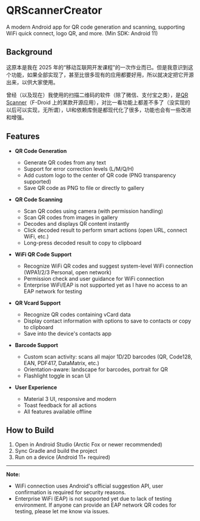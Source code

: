 # QRScannerCreator

A modern Android app for QR code generation and scanning, supporting WiFi quick connect, logo QR, and more. (Min SDK: Android 11)

## Background

这原本是我在 2025 年的“移动互联网开发课程”的一次作业而已。但是我意识到这个功能，如果全部实现了，甚至比很多现有的应用都要好用，所以就决定把它开源出来，以供大家使用。

曾经（以及现在）我使用的扫描二维码的软件（除了微信、支付宝之类），是[QR Scanner](https://fxedel.gitlab.io/fdroid-website/en/packages/com.secuso.privacyFriendlyCodeScanner/)（F-Droid 上的某款开源应用），对比一看功能上都差不多了（没实现的以后可以实现，无所谓），UI和依赖库倒是都现代化了很多，功能也会有一些改进和增强。

## Features

- **QR Code Generation**
  - Generate QR codes from any text
  - Support for error correction levels (L/M/Q/H)
  - Add custom logo to the center of QR code (PNG transparency supported)
  - Save QR code as PNG to file or directly to gallery

- **QR Code Scanning**
  - Scan QR codes using camera (with permission handling)
  - Scan QR codes from images in gallery
  - Decodes and displays QR content instantly
  - Click decoded result to perform smart actions (open URL, connect WiFi, etc.)
  - Long-press decoded result to copy to clipboard

- **WiFi QR Code Support**
  - Recognize WiFi QR codes and suggest system-level WiFi connection (WPA1/2/3 Personal, open network)
  - Permission check and user guidance for WiFi connection
  - Enterprise WiFi/EAP is not supported yet as I have no access to an EAP network for testing

- **QR Vcard Support**
  - Recognize QR codes containing vCard data
  - Display contact information with options to save to contacts or copy to clipboard
  - Save into the device's contacts app

- **Barcode Support**
  - Custom scan activity: scans all major 1D/2D barcodes (QR, Code128, EAN, PDF417, DataMatrix, etc.)
  - Orientation-aware: landscape for barcodes, portrait for QR
  - Flashlight toggle in scan UI

- **User Experience**
  - Material 3 UI, responsive and modern
  - Toast feedback for all actions
  - All features available offline

## How to Build

1. Open in Android Studio (Arctic Fox or newer recommended)
2. Sync Gradle and build the project
3. Run on a device (Android 11+ required)

---

**Note:**
- WiFi connection uses Android's official suggestion API, user confirmation is required for security reasons.
- Enterprise WiFi (EAP) is not supported yet due to lack of testing environment. If anyone can provide an EAP network QR codes for testing, please let me know via issues.
